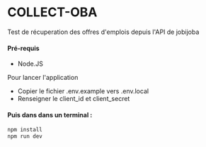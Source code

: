 # COLLECT-OBA

Test de récuperation des offres d'emplois depuis l'API de jobijoba

#### Pré-requis

- Node.JS

Pour lancer l'application

- Copier le fichier .env.example vers .env.local
- Renseigner le client_id et client_secret

#### Puis dans dans un terminal :

```bash
npm install
npm run dev
```
